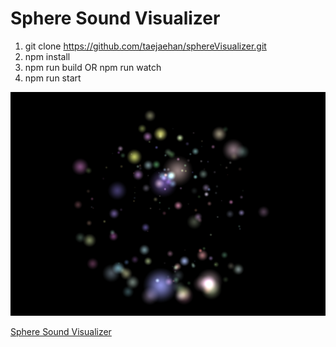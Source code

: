 # Sphere Sound Visualizer


1. git clone https://github.com/taejaehan/sphereVisualizer.git
2. npm install
3. npm run build OR npm run watch
4. npm run start

<img src="./src/screenshot.png" >

<a href="http://sound.taejaehan.com/">Sphere Sound Visualizer</a>